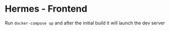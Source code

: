 # Hermes - Frontend

Run `docker-compose up` and after the initial build it will launch the dev server  
